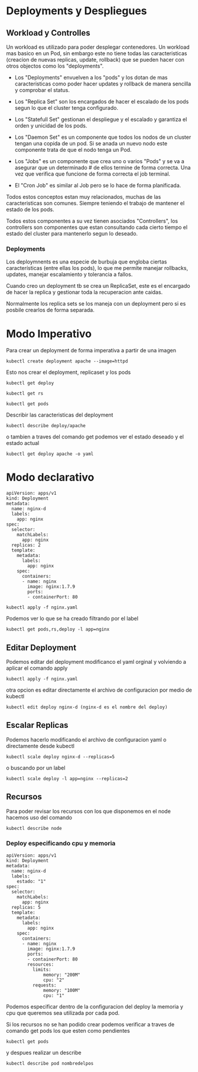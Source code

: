 # Deployments y Despliegues

## Workload y Controlles
Un workload es utilizado para poder desplegar contenedores. Un workload mas basico en un Pod, sin embargo este no tiene todas las caracteristicas (creacion de nuevas replicas, update, rollback) que se pueden hacer con otros objectos como los "deployments".

- Los "Deployments" envuelven a los "pods" y los dotan de mas caracteristicas como poder hacer updates y rollback de manera sencilla y comprobar el status.

- Los "Replica Set" son los encargados de hacer el escalado de los pods segun lo que el cluster tenga configurado.

- Los "Statefull Set" gestionan el despliegue y el escalado y garantiza el orden y unicidad de los pods.

- Los "Daemon Set" es un componente que todos los nodos de un cluster tengan una copida de un pod. Si se anada un nuevo nodo este componente trata de que el nodo tenga un Pod.

- Los "Jobs" es un componente que crea uno o varios "Pods" y se va a asegurar que un determinado # de ellos termine de forma correcta. Una vez que verifica que funcione de forma correcta el job terminal.

- El "Cron Job" es similar al Job pero se lo hace de forma planificada.

Todos estos conceptos estan muy relacionados, muchas de las caracteristicas son comunes. Siempre teniendo el trabajo de mantener el estado de los pods.

Todos estos componentes a su vez tienen asociados "Controllers", los controllers son componentes que estan consultando cada cierto tiempo el estado del cluster para mantenerlo segun lo deseado.

### Deployments
Los deploymnents es una especie de burbuja que engloba ciertas características  (entre ellas los pods), lo que me permite manejar rollbacks, updates, manejar escalamiento y tolerancia a fallos.

Cuando creo un deployment tb se crea un ReplicaSet, este es el encargado de hacer la replica y gestionar toda la recuperacion ante caidas.

Normalmente los replica sets se los maneja con un deployment pero si es posbile crearlos de forma separada.

# Modo Imperativo

Para crear un deployment de forma imperativa a partir de una imagen
```
kubectl create deployment apache --image=httpd
```

Esto nos crear el deployment, replicaset y los pods

```
kubectl get deploy
```

```
kubectl get rs
```

```
kubectl get pods
```

Describir las caracteristicas del deployment

```
kubectl describe deploy/apache
```

o tambien a traves del comando get podemos ver el estado deseado y el estado actual

```
kubectl get deploy apache -o yaml
```

# Modo declarativo

```
apiVersion: apps/v1
kind: Deployment
metadata:
  name: nginx-d
  labels:
    app: nginx
spec:
  selector:
    matchLabels:
      app: nginx
  replicas: 2 
  template:
    metadata:
      labels:
        app: nginx
    spec:
      containers:
      - name: nginx
        image: nginx:1.7.9
        ports:
        - containerPort: 80
```

```
kubectl apply -f nginx.yaml
```

Podemos ver lo que se ha creado filtrando por el label
```
kubectl get pods,rs,deploy -l app=nginx
```

## Editar Deployment

Podemos editar del deployment modificanco el yaml orginal y volviendo a aplicar el comando apply

```
kubectl apply -f nginx.yaml
```

otra opcion es editar directamente el archivo de configuracion por medio de kubectl

```
kubectl edit deploy nginx-d (nginx-d es el nombre del deploy)
```

## Escalar Replicas
Podemos hacerlo modificando el archivo de configuracion yaml o directamente desde kubectl

```
kubectl scale deploy nginx-d --replicas=5
```

o buscando por un label

```
kubectl scale deploy -l app=nginx --replicas=2
```

## Recursos
Para poder revisar los recursos con los que disponemos en el node hacemos uso del comando

```
kubectl describe node
```

### Deploy especificando cpu y memoria

```
apiVersion: apps/v1
kind: Deployment
metadata:
  name: nginx-d
  labels:
    estado: "1"
spec:
  selector:
    matchLabels:
      app: nginx
  replicas: 5
  template:
    metadata:
      labels:
        app: nginx
    spec:
      containers:
      - name: nginx
        image: nginx:1.7.9
        ports:
        - containerPort: 80
        resources:
          limits:
              memory: "200M"
              cpu: "2"
          requests:
              memory: "100M" 
              cpu: "1"
```

Podemos especificar dentro de la configuracion del deploy la memoria y  cpu que queremos sea utilizada por cada pod.

Si los recursos no se han podido crear podemos verificar a traves de comando get pods los que esten como pendientes

```
kubectl get pods
```

y despues realizar un describe

```
kubectl describe pod nombredelpos
```


